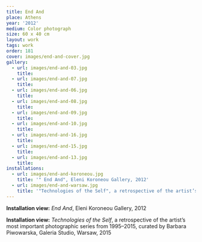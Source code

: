 ```yaml
---
title: End And
place: Athens
year: '2012'
medium: Color photograph
size: 60 x 40 cm
layout: work
tags: work
order: 181
cover: images/end-and-cover.jpg
gallery:
  - url: images/end-and-03.jpg
    title: 
  - url: images/end-and-07.jpg
    title: 
  - url: images/end-and-06.jpg
    title: 
  - url: images/end-and-08.jpg
    title: 
  - url: images/end-and-09.jpg
    title: 
  - url: images/end-and-10.jpg
    title: 
  - url: images/end-and-16.jpg
    title: 
  - url: images/end-and-15.jpg
    title: 
  - url: images/end-and-13.jpg
    title: 
installations:
  - url: images/end-and-koroneou.jpg
    title: '" End And", Eleni Koroneou Gallery, 2012'
  - url: images/end-and-warsaw.jpg
    title: '"Technologies of the Self", a retrospective of the artist’s most important photographic series from 1995–2015, curated by Barbara Piwowarska, Galeria Studio, Warsaw, 2015'
---
```

**Installation view:** *End And*, Eleni Koroneou Gallery, 2012

**Installation view:** *Technologies of the Self*, a retrospective of the artist’s most important photographic series from 1995–2015, curated by Barbara Piwowarska, Galeria Studio, Warsaw, 2015